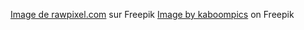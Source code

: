 <a href="https://fr.freepik.com/vecteurs-libre/fond-design-texture-bois-chene_16339745.htm#query=wood%20texture&position=3&from_view=keyword&track=ais&uuid=148b4a16-e491-483e-b3db-329e87d4dd96">Image de rawpixel.com</a> sur Freepik
<a href="https://www.freepik.com/free-photo/close-up-green-bush_933064.htm#query=leaf%20texture&position=3&from_view=keyword&track=ais&uuid=845c733e-7c37-4f60-8ad7-a94cc511f687">Image by kaboompics</a> on Freepik